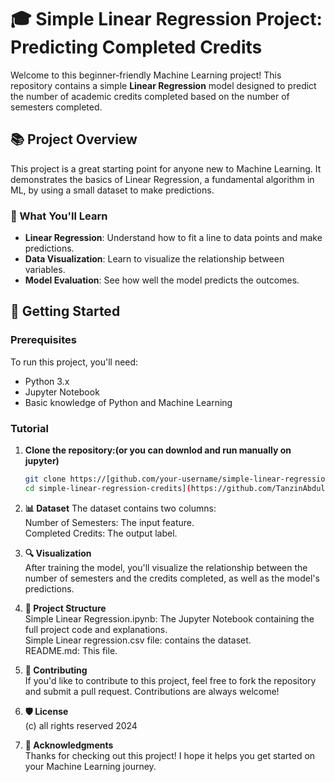 # 🎓 Simple Linear Regression Project: Predicting Completed Credits

Welcome to this beginner-friendly Machine Learning project! This repository contains a simple **Linear Regression** model designed to predict the number of academic credits completed based on the number of semesters completed.

## 📚 Project Overview

This project is a great starting point for anyone new to Machine Learning. It demonstrates the basics of Linear Regression, a fundamental algorithm in ML, by using a small dataset to make predictions.

### 🧠 What You'll Learn

- **Linear Regression**: Understand how to fit a line to data points and make predictions.
- **Data Visualization**: Learn to visualize the relationship between variables.
- **Model Evaluation**: See how well the model predicts the outcomes.

## 🚀 Getting Started

### Prerequisites

To run this project, you'll need:

- Python 3.x
- Jupyter Notebook
- Basic knowledge of Python and Machine Learning

### Tutorial

1. **Clone the repository:(or you can downlod and run manually on jupyter)**

   ```bash
   git clone https://[github.com/your-username/simple-linear-regression-credits.git
   cd simple-linear-regression-credits](https://github.com/TanzinAbdul/Simple-Linear-Regression-Semester-vs-Credits)
2. **📊 Dataset**
   The dataset contains two columns:<br>
Number of Semesters: The input feature.<br>
Completed Credits: The output label.

4. **🔍 Visualization**<br>
After training the model, you'll visualize the relationship between the number of semesters and the credits completed, as well as the model's predictions.

5. **📝 Project Structure**<br>
   Simple Linear Regression.ipynb: The Jupyter Notebook containing the full project code and explanations.<br>
   Simple Linear regression.csv file: contains the dataset.<br>
   README.md: This file.<br>

6. **🤝 Contributing**<br>
   If you'd like to contribute to this project, feel free to fork the repository and submit a pull request. Contributions are always welcome!

7. **🛡️ License**<br>
 (c) all rights reserved 2024

8. **🎉 Acknowledgments**<br>
   Thanks for checking out this project! I hope it helps you get started on your Machine Learning journey.
